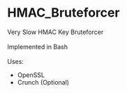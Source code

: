 # HMAC_Bruteforcer
Very Slow HMAC Key Bruteforcer<br/>
<br/>
Implemented in Bash<br/>
<br/>
Uses:
- OpenSSL
- Crunch (Optional)
